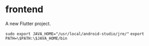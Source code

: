 # frontend

A new Flutter project.

`sudo export JAVA_HOME="/usr/local/android-studio/jre/"`
`export PATH=\$PATH:\$JAVA_HOME/bin`
